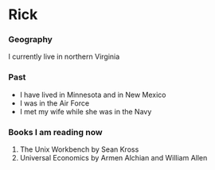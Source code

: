 # Rick

### Geography

I currently live in northern Virginia

### Past

- I have lived in Minnesota and in New Mexico
- I was in the Air Force
- I met my wife while she was in the Navy

### Books I am reading now

1. The Unix Workbench by Sean Kross
2. Universal Economics by Armen Alchian and William Allen
